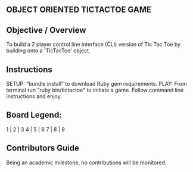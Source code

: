 ## OBJECT ORIENTED TICTACTOE GAME

## Objective / Overview
To build a 2 player control line interface (CLI) version of Tic Tac Toe by building onto a 'TicTacToe' object.

## Instructions
SETUP: "bundle install" to download Ruby gem requirements.
PLAY: From terminal run "ruby bin/tictactoe" to initiate a game. Follow command line instructions and enjoy.

## Board Legend:

 1 | 2 | 3 
 4 | 5 | 6
 7 | 8 | 9


## Contributors Guide
Being an academic milestone, no contributions will be monitored.